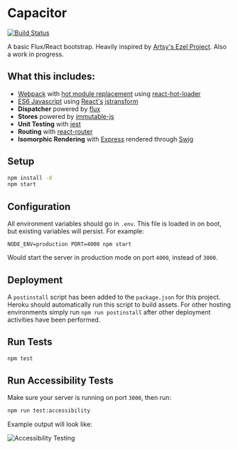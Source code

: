 # Capacitor

[![Build Status](https://travis-ci.org/vigetlabs/capacitor.png?branch=master)](https://travis-ci.org/vigetlabs/capacitor)

A basic Flux/React bootstrap. Heavily inspired by [Artsy's Ezel Project](https://github.com/artsy/ezel).
Also a work in progress.

## What this includes:

- [Webpack](http://webpack.github.io/docs/) with [hot module replacement](https://github.com/webpack/docs/wiki/hot-module-replacement-with-webpack) using [react-hot-loader](https://github.com/gaearon/react-hot-loader)
- [ES6 Javascript](http://wiki.ecmascript.org/doku.php?id=harmony:specification_drafts) using [React's](http://facebook.github.io/react/) [jstransform](https://www.npmjs.org/package/jstransform)
- **Dispatcher** powered by [flux](https://github.com/facebook/flux)
- **Stores** powered by [immutable-js](**https://github.com/facebook/immutable-js)
- **Unit Testing** with [jest](https://github.com/facebook/jest)
- **Routing** with [react-router](https://github.com/rackt/react-router)
- **Isomorphic Rendering** with [Express](http://expressjs.com/) rendered through [Swig](http://paularmstrong.github.io/swig/)

## Setup

```bash
npm install -d
npm start
```

## Configuration

All environment variables should go in `.env`. This file is loaded in on boot, but existing variables will persist. For example:

`NODE_ENV=production PORT=4000 npm start`

Would start the server in production mode on port `4000`, instead of `3000`.

## Deployment

A `postinstall` script has been added to the `package.json` for this
project. Heroku should automatically run this script to build
assets. For other hosting environments simply run `npm run
postinstall` after other deployment activities have been performed.

## Run Tests

```bash
npm test
```

## Run Accessibility Tests

Make sure your server is running on port `3000`, then run:

```bash
npm run test:accessibility
```

Example output will look like:

![Accessibility Testing](http://cl.ly/image/2F3x3d351U3Y/Screen%20Shot%202014-10-08%20at%208.42.36%20AM.png)
